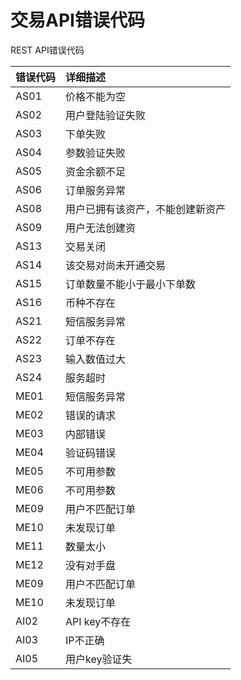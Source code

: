 # 交易API错误代码

REST API错误代码    

| 错误代码        | 详细描述    |
| :-----    | :-----   |
|AS01	|	价格不能为空|
|AS02	|	用户登陆验证失败|
|AS03	|	下单失败|
|AS04	|	参数验证失败|
|AS05	|	资金余额不足|
|AS06	|	订单服务异常|
|AS08	|	用户已拥有该资产，不能创建新资产|
|AS09	|	用户无法创建资|
|AS13	|	交易关闭|
|AS14	|	该交易对尚未开通交易|
|AS15	|	订单数量不能小于最小下单数|
|AS16	|	币种不存在|
|AS21	|	短信服务异常|
|AS22	|	订单不存在|
|AS23	|	输入数值过大|
|AS24	|	服务超时|
|ME01	|	短信服务异常|
|ME02	|	错误的请求|
|ME03	|	内部错误|
|ME04	|	验证码错误|
|ME05	|	不可用参数|
|ME06	|	不可用参数|
|ME09	|	用户不匹配订单|
|ME10	|	未发现订单|
|ME11	|	数量太小|
|ME12	|	没有对手盘|
|ME09	|	用户不匹配订单|
|ME10	|	未发现订单|
|AI02	|	API key不存在|
|AI03	|	IP不正确|
|AI05	|	用户key验证失|

